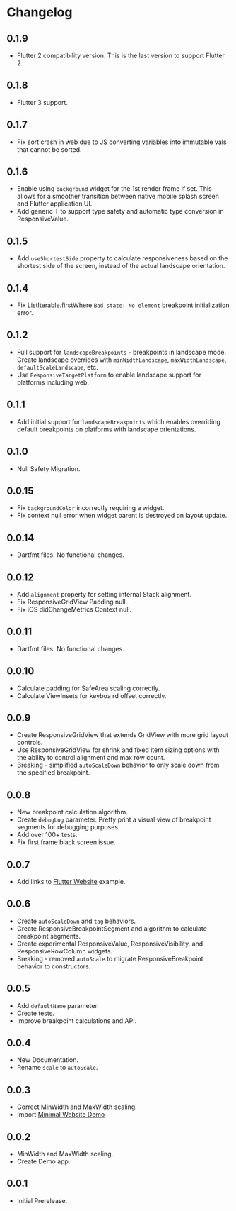 # Changelog

## 0.1.9
- Flutter 2 compatibility version. This is the last version to support Flutter 2.

## 0.1.8
- Flutter 3 support.

## 0.1.7
- Fix sort crash in web due to JS converting variables into immutable vals that cannot be sorted.

## 0.1.6
-  Enable using `background` widget for the 1st render frame if set. This allows for a smoother transition between native mobile splash screen and Flutter application UI.
-  Add generic T to support type safety and automatic type conversion in ResponsiveValue.

## 0.1.5
- Add `useShortestSide` property to calculate responsiveness based on the shortest side of the screen, instead of the actual landscape orientation.

## 0.1.4
- Fix ListIterable.firstWhere `Bad state: No element` breakpoint initialization error.

## 0.1.2
- Full support for `landscapeBreakpoints` - breakpoints in landscape mode. Create landscape overrides with `minWidthLandscape`, `maxWidthLandscape`, `defaultScaleLandscape`, etc.
- Use `ResponsiveTargetPlatform` to enable landscape support for platforms including web.

## 0.1.1
- Add initial support for `landscapeBreakpoints` which enables overriding default breakpoints on platforms with landscape orientations.

## 0.1.0
- Null Safety Migration.

## 0.0.15
- Fix `backgroundColor` incorrectly requiring a widget.
- Fix context null error when widget parent is destroyed on layout update.

## 0.0.14
- Dartfmt files. No functional changes.

## 0.0.12
- Add `alignment` property for setting internal Stack alignment.
- Fix ResponsiveGridView Padding null.
- Fix iOS didChangeMetrics Context null.

## 0.0.11
- Dartfmt files. No functional changes.

## 0.0.10
- Calculate padding for SafeArea scaling correctly.
- Calculate ViewInsets for keyboa rd offset correctly.

## 0.0.9
- Create ResponsiveGridView that extends GridView with more grid layout controls.
- Use ResponsiveGridView for shrink and fixed item sizing options with the ability to control alignment and max row count.
- Breaking - simplified `autoScaleDown` behavior to only scale down from the specified breakpoint.

## 0.0.8
- New breakpoint calculation algorithm.
- Create `debugLog` parameter. Pretty print a visual view of breakpoint segments for debugging purposes.
- Add over 100+ tests.
- Fix first frame black screen issue.

## 0.0.7
- Add links to [Flutter Website](https://github.com/Codelessly/FlutterWebsite) example.

## 0.0.6
- Create `autoScaleDown` and `tag` behaviors.
- Create ResponsiveBreakpointSegment and algorithm to calculate breakpoint segments.
- Create experimental ResponsiveValue, ResponsiveVisibility, and ResponsiveRowColumn widgets.
- Breaking - removed `autoScale` to migrate ResponsiveBreakpoint behavior to constructors.

## 0.0.5
- Add `defaultName` parameter.
- Create tests.
- Improve breakpoint calculations and API.

## 0.0.4
- New Documentation.
- Rename `scale` to `autoScale`.

## 0.0.3
- Correct MinWidth and MaxWidth scaling.
- Import [Minimal Website Demo](https://github.com/Codelessly/FlutterMinimalWebsite)

## 0.0.2
- MinWidth and MaxWidth scaling.
- Create Demo app.

## 0.0.1
- Initial Prerelease.